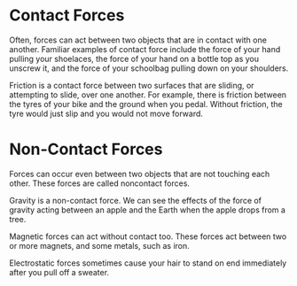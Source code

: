 # Contact Forces
Often, forces can act between two objects that are in contact with one another. Familiar examples of contact force include the force of your hand pulling your shoelaces, the force of your hand on a bottle top as you unscrew it, and the force of your schoolbag pulling down on your shoulders.

Friction is a contact force between two surfaces that are sliding, or attempting to slide, over one another. For example, there is friction between the tyres of your bike and the ground when you pedal. Without friction, the tyre would just slip and you would not move forward.

# Non-Contact Forces
Forces can occur even between two objects that are not touching each other. These forces are called noncontact forces.

Gravity is a non-contact force. We can see the effects of the force of gravity acting between an apple and the Earth when the apple drops from a tree.

Magnetic forces can act without contact too. These forces act between two or more magnets, and some metals, such as iron.

Electrostatic forces sometimes cause your hair to stand on end immediately after you pull off a sweater.

